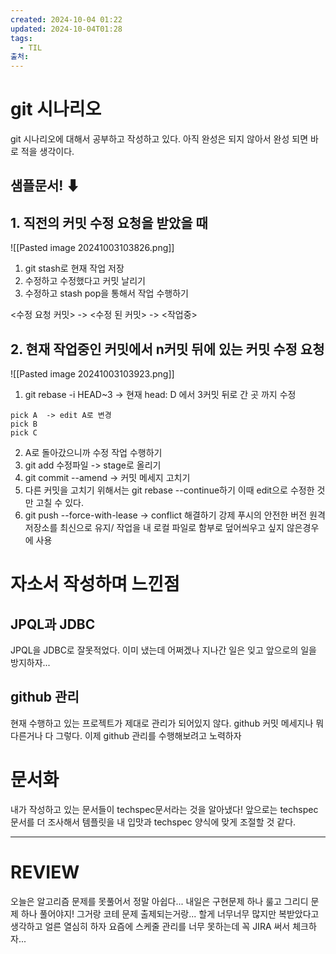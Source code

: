 ```yaml
---
created: 2024-10-04 01:22
updated: 2024-10-04T01:28
tags:
  - TIL
출처: 
---
```

# git 시나리오
git 시나리오에 대해서 공부하고 작성하고 있다. 아직 완성은 되지 않아서 완성 되면 바로 적을 생각이다. 

## 샘플문서! ⬇
## 1. 직전의 커밋 수정 요청을 받았을 때
![[Pasted image 20241003103826.png]]
1. git stash로 현재 작업 저장
2. 수정하고 수정했다고 커밋 날리기
3. 수정하고 stash pop을 통해서 작업 수행하기

<수정 요청 커밋> -> <수정 된 커밋> -> <작업중>

## 2. 현재 작업중인 커밋에서 n커밋 뒤에 있는 커밋 수정 요청

![[Pasted image 20241003103923.png]]
1. git rebase -i HEAD~3  -> 현재 head: D 에서 3커밋 뒤로 간 곳 까지 수정
```
pick A  -> edit A로 변경
pick B
pick C

```

2. A로 돌아갔으니까 수정 작업 수행하기
3. git add 수정파일 -> stage로 올리기
4. git commit --amend
   -> 커밋 메세지 고치기
5. 다른 커밋을 고치기 위해서는 git rebase --continue하기
   이때 edit으로 수정한 것만 고칠 수 있다.
6. git push --force-with-lease
   -> conflict 해결하기
   강제 푸시의 안전한 버전
   원격 저장소를 최신으로 유지/ 작업을 내 로컬 파일로 함부로 덮어씌우고 싶지 않은경우에 사용


# 자소서 작성하며 느낀점
## JPQL과 JDBC
JPQL을 JDBC로 잘못적었다. 이미 냈는데 어쩌겠나
지나간 일은 잊고 앞으로의 일을 방지하자...


## github 관리
현재 수행하고 있는 프로젝트가 제대로 관리가 되어있지 않다. github 커밋 메세지나 뭐 다른거나 다 그렇다.
이제 github 관리를 수행해보려고 노력하자


# 문서화
내가 작성하고 있는 문서들이 techspec문서라는 것을 알아냈다! 
앞으로는 techspec문서를 더 조사해서 템플릿을 내 입맛과 techspec 양식에 맞게 조절할 것 같다.


---
# REVIEW
오늘은 알고리즘 문제를 못풀어서 정말 아쉽다... 내일은 구현문제 하나 룰고 그리디 문제 하나 풀어야지! 그거랑 코테 문제 출제되는거랑... 
할게 너무너무 많지만 복받았다고 생각하고 얼른 열심히 하자
요즘에 스케줄 관리를 너무 못하는데 꼭 JIRA 써서 체크하자...

